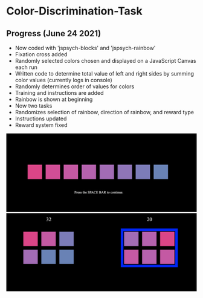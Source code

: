 # Color-Discrimination-Task

## Progress (June 24 2021)

* Now coded with 'jspsych-blocks' and 'jspsych-rainbow'
* Fixation cross added
* Randomly selected colors chosen and displayed on a JavaScript Canvas each run
* Written code to determine total value of left and right sides by summing color values (currently logs in console)
* Randomly determines order of values for colors
* Training and instructions are added
* Rainbow is shown at beginning
* Now two tasks
* Randomizes selection of rainbow, direction of rainbow, and reward type
* Instructions updated
* Reward system fixed



![blocks-rainbow-newest](/img/image4.png)
![blocks-rainbow-newest2](/img/image5.png)
